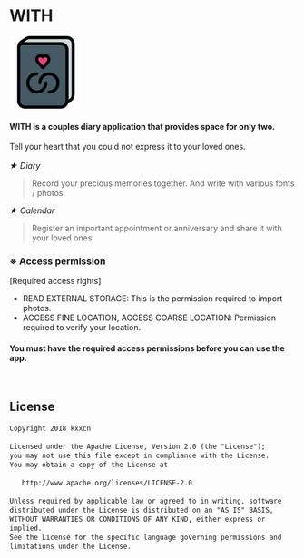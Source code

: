 WITH
======
![Logo](website/static/logo.png)
#### WITH is a couples diary application that provides space for only two.
Tell your heart that you could not express it to your loved ones.
<br><br>
*★ Diary*<br>
> Record your precious memories together. And write with various fonts / photos.

*★ Calendar*<br>
> Register an important appointment or anniversary and share it with your loved ones.


### ※ Access permission
[Required access rights]

- READ EXTERNAL STORAGE: This is the permission required to import photos.
- ACCESS FINE LOCATION, ACCESS COARSE LOCATION: Permission required to verify your location.

#### You must have the required access permissions before you can use the app.
<br>

License
-------

    Copyright 2018 kxxcn

    Licensed under the Apache License, Version 2.0 (the "License");
    you may not use this file except in compliance with the License.
    You may obtain a copy of the License at

       http://www.apache.org/licenses/LICENSE-2.0

    Unless required by applicable law or agreed to in writing, software
    distributed under the License is distributed on an "AS IS" BASIS,
    WITHOUT WARRANTIES OR CONDITIONS OF ANY KIND, either express or implied.
    See the License for the specific language governing permissions and
    limitations under the License.